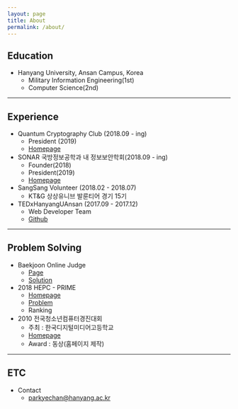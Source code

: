 ```yaml
---
layout: page
title: About
permalink: /about/
---
```



## Education

  * Hanyang University, Ansan Campus, Korea
    * Military Information Engineering(1st)
    * Computer Science(2nd)

---

## Experience

  * Quantum Cryptography Club (2018.09 - ing)
    * President (2019)
    * [Homepage](https://www.hyqcc.info/)
  * SONAR 국방정보공학과 내 정보보안학회(2018.09 - ing)
    * Founder(2018)
    * President(2019)
    * [Homepage](https://hanyangsonar.github.io/)
  * SangSang Volunteer (2018.02 - 2018.07)
    * KT&G 상상유니브 발룬티어 경기 15기
  * TEDxHanyangUAnsan (2017.09 - 2017.12)
    * Web Developer Team
    * [Github](https://github.com/TEDxHanyangUAnsan)

---

## Problem Solving

  * Baekjoon Online Judge
    * [Page](https://www.acmicpc.net/user/keepyourweaponaimed)
    * [Solution](https://github.com/parkyechan/algo)
  * 2018 HEPC - PRIME
    * [Homepage](http://hepc.hycse.net/)
    * [Problem](https://www.acmicpc.net/category/detail/1872)
    * Ranking
  * 2010 전국청소년컴퓨터경진대회
    * 주최 : 한국디지털미디어고등학교
    * [Homepage](https://contest.dimigo.hs.kr/)
    * Award : 동상(홈페이지 제작)

---

## ETC
  * Contact
    * parkyechan@hanyang.ac.kr
